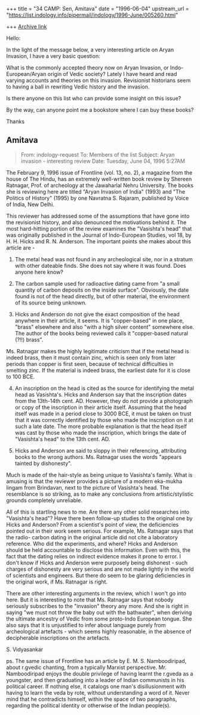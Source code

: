 +++
title = "34 CAMP: Sen, Amitava"
date = "1996-06-04"
upstream_url = "https://list.indology.info/pipermail/indology/1996-June/005260.html"

+++
[Archive link](https://list.indology.info/pipermail/indology/1996-June/005260.html)


Hello:

In the light of the message below, a very interesting article on Aryan 
Invasion, I have a very basic question:

What is the commonly accepted theory now on Aryan Invasion, or 
Indo-European/Aryan origin of Vedic society? Lately I have heard and read 
varying accounts and theories on this invasion. Revisionist historians seem 
to having a ball in rewriting Vedic history and the invasion.

Is there anyone on this list who can provide some insight on this issue?

By the way, can anyone point me a bookstore where I can buy these books?

Thanks

Amitava
 ----------
>From: indology-request
To: Members of the list
Subject: Aryan invasion - interesting review
Date: Tuesday, June 04, 1996 5:27AM


The February 9, 1996 issue of Frontline (vol. 13, no. 2), a magazine from
the house of The Hindu, has an extremely well-written book review by Shereen
Ratnagar, Prof. of archeology at the Jawaharlal Nehru University. The books
she is reviewing here are titled "Aryan Invasion of India" (1993) and "The
Politics of History" (1995) by one Navratna S. Rajaram, published by Voice 
of
India, New Delhi.

This reviewer has addressed some of the assumptions that have gone into the
revisionist history, and also denounced the motivations behind it. The most
hard-hitting portion of the review examines the "Vasishta's head" that was
originally published in the Journal of Indo-European Studies, vol 18, by
H. H. Hicks and R. N. Anderson. The important points she makes about this
article are -

1. The metal head was not found in any archeological site, nor in a stratum
with other dateable finds. She does not say where it was found. Does anyone
here know?

2. The carbon sample used for radioactive dating came from "a small quantity
of carbon deposits on the inside surface". Obviously, the date found is not
of the head directly, but of other material, the environment of its source
being unknown.

3. Hicks and Anderson do not give the exact composition of the head anywhere
in their article, it seems. It is "copper-based" in one place, "brass"
elsewhere and also "with a high silver content" somewhere else. The author 
of
the books being reviewed calls it "copper-based natural (?!!) brass".

Ms. Ratnagar makes the highly legitimate criticism that if the metal head is
indeed brass, then it must contain zinc, which is seen only from later 
periods
than copper is first seen, because of technical difficulties in smelting
zinc.
If the material is indeed brass, the earliest date for it is close to 100
BCE.

4. An inscription on the head is cited as the source for identifying the 
metal
head as Vasishta's. Hicks and Anderson say that the inscription dates from 
the
13th-14th cent. AD. However, they do not provide a photograph or copy of the
inscription in their article itself. Assuming that the head itself was made 
in
a period close to 3000 BCE, it must be taken on trust that it was correctly
identified by those who made the inscription on it at such a late date. The
more probable explanation is that the head itself was cast by those who made
the inscription, which brings the date of "Vasishta's head" to the 13th 
cent.
AD.

5. Hicks and Anderson are said to sloppy in their referencing, attributing
books to the wrong authors. Ms. Ratnagar uses the words "appears tainted by
dishonesty".

Much is made of the hair-style as being unique to Vasishta's family. What is
amusing is that the reviewer provides a picture of a modern eka-mukha lingam
from Brindavan, next to the picture of Vasishta's head. The resemblance is
so striking, as to make any conclusions from artistic/stylistic grounds
completely unreliable.

All of this is startling news to me. Are there any other solid researches 
into
"Vasishta's head"? Have there been follow-up studies to the original one by
Hicks and Anderson? From a scientist's point of view, the deficiencies 
pointed
out in their work seem serious. For example, Ms. Ratnagar says that the 
radio-
carbon dating in the original article did not cite a laboratory reference. 
Who
did the experiments, and where? Hicks and Anderson should be held 
accountable
to disclose this information. Even with this, the fact that the dating 
relies
on indirect evidence makes it prone to error. I don't know if Hicks and
Anderson
were purposely being dishonest - such charges of dishonesty are very serious
and are not made lightly in the world of scientists and engineers. But there
do seem to be glaring deficiencies in the original work, if Ms. Ratnagar is
right.

There are other interesting arguments in the review, which I won't go into
here. But it is interesting to note that Ms. Ratnagar says that nobody
seriously subscribes to the "invasion" theory any more. And she is right in
saying "we must not throw the baby out with the bathwater", when deriving
the ultimate ancestry of Vedic from some proto-Indo European tongue. She 
also
says that it is unjustified to infer about language purely from 
archeological
artefacts - which seems highly reasonable, in the absence of decipherable
inscriptions on the artefacts.

S. Vidyasankar

ps. The same issue of Frontline has an article by E. M. S. Namboodiripad,
about r.gvedic chanting, from a typically Marxist perspective. Mr.
Namboodiripad
enjoys the double privilege of having learnt the r.gveda as a youngster, and
then graduating into a leader of Indian communists in his political career.
If nothing else, it catalogs one man's disillusionment with having to learn
the veda by rote, without understanding a word of it. Never mind that he
contradicts himself, within the space of two paragraphs, regarding the
political
identity or otherwise of the Indian people(s).






